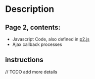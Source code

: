 # Description

## Page 2, contents:
- Javascript Code, also defined in [p2.js](/p2.js)
- Ajax callback processes

## instructions

// TODO add more details
